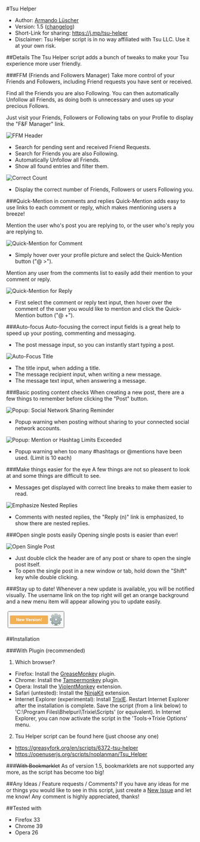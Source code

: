 #Tsu Helper

- Author: [Armando Lüscher](https://tsu.co/noplanman)
- Version: 1.5 ([changelog](https://github.com/noplanman/tsu-helper/blob/master/CHANGELOG.md))
- Short-Link for sharing: https://j.mp/tsu-helper
- Disclaimer: Tsu Helper script is in no way affiliated with Tsu LLC. Use it at your own risk.

##Details
The Tsu Helper script adds a bunch of tweaks to make your Tsu experience more user friendly.

###FFM (Friends and Followers Manager)
Take more control of your Friends and Followers, including Friend requests you have sent or received.

Find all the Friends you are also Following. You can then automatically Unfollow all Friends, as doing both is unnecessary and uses up your precious Follows.

Just visit your Friends, Followers or Following tabs on your Profile to display the "F&F Manager" link.

![FFM Header][ffm-header]
- Search for pending sent and received Friend Requests.
- Search for Friends you are also Following.
- Automatically Unfollow all Friends.
- Show all found entries and filter them.

![Correct Count][correct-count]
- Display the correct number of Friends, Followers or users Following you.

###Quick-Mention in comments and replies
Quick-Mention adds easy to use links to each comment or reply, which makes mentioning users a breeze!

Mention the user who's post you are replying to, or the user who's reply you are replying to.

![Quick-Mention for Comment][mention-comment]
- Simply hover over your profile picture and select the Quick-Mention button ("@ >").

Mention any user from the comments list to easily add their mention to your comment or reply.

![Quick-Mention for Reply][mention-reply]
- First select the comment or reply text input, then hover over the comment of the user you would like to mention and click the Quick-Mention button ("@ +").

###Auto-focus
Auto-focusing the correct input fields is a great help to speed up your posting, commenting and messaging.

- The post message input, so you can instantly start typing a post.

![Auto-Focus Title][auto-focus-title]
- The title input, when adding a title.
- The message recipient input, when writing a new message.
- The message text input, when answering a message.

###Basic posting content checks
When creating a new post, there are a few things to remember before clicking the "Post" button.

![Popup: Social Network Sharing Reminder][popup-social-networks]
- Popup warning when posting without sharing to your connected social network accounts.

![Popup: Mention or Hashtag Limits Exceeded][popup-mention-hashtag-limits]
- Popup warning when too many #hashtags or @mentions have been used. (Limit is 10 each)

###Make things easier for the eye
A few things are not so pleasent to look at and some things are difficult to see.
- Messages get displayed with correct line breaks to make them easier to read.

![Emphasize Nested Replies][nested-replies-parent]
- Comments with nested replies, the "Reply (n)" link is emphasized, to show there are nested replies.

###Open single posts easily
Opening single posts is easier than ever!

![Open Single Post][open-single-post]
- Just double click the header are of any post or share to open the single post itself.
- To open the single post in a new window or tab, hold down the "Shift" key while double clicking.

###Stay up to date!
Whenever a new update is available, you will be notified visually. The username link on the top right will get an orange background and a new menu item will appear allowing you to update easily.

![Update Notification][update-notification]

##Installation

###With Plugin (recommended)
1. Which browser?
  - Firefox: Install the [GreaseMonkey](https://addons.mozilla.org/en-US/firefox/addon/greasemonkey/) plugin.
  - Chrome: Install the [Tampermonkey](https://chrome.google.com/webstore/detail/tampermonkey/dhdgffkkebhmkfjojejmpbldmpobfkfo?hl=en) plugin.
  - Opera: Install the [ViolentMonkey](https://addons.opera.com/en/extensions/details/violent-monkey/) extension.
  - Safari (untested): Install the [NinjaKit](http://www.pimpmysafari.com/items/NinjaKit-GreaseKit-for-Safari/) extension.
  - Internet Explorer (experimental): Install [TrixIE](http://download3.fyxm.net/2/2588/TrixieSetup.msi). Restart Internet Explorer after the installation is complete. Save the script (from a link below) to 'C:\Program Files\Bhelpuri\Trixie\Scripts' (or equivalent). In Internet Explorer, you can now activate the script in the 'Tools->Trixie Options' menu.

2. Tsu Helper script can be found here (just choose any one)
  - https://greasyfork.org/en/scripts/6372-tsu-helper
  - https://openuserjs.org/scripts/noplanman/Tsu_Helper

###~~With Bookmarklet~~
As of version 1.5, bookmarklets are not supported any more, as the script has become too big!

##Any Ideas / Feature requests / Comments?
If you have any ideas for me or things you would like to see in this script, just create a [New Issue](https://github.com/noplanman/tsu-helper/issues/new) and let me know!
Any comment is highly appreciated, thanks!

##Tested with
- Firefox 33
- Chrome 39
- Opera 26

[correct-count]: https://github.com/noplanman/tsu-helper/raw/master/assets/correct-count.png "Correct Count"
[ffm-header]: https://github.com/noplanman/tsu-helper/raw/master/assets/ffm-header.png "FFM Header"
[mention-comment]: https://github.com/noplanman/tsu-helper/raw/master/assets/mention-comment.png "Quick-Mention for Comment"
[mention-reply]: https://github.com/noplanman/tsu-helper/raw/master/assets/mention-reply.png "Quick-Mention for Reply"
[nested-replies-parent]: https://github.com/noplanman/tsu-helper/raw/master/assets/nested-replies-parent.png "Emphasize Nested Replies"
[open-single-post]: https://github.com/noplanman/tsu-helper/raw/master/assets/open-single-post.png "Open Single Post"
[update-notification]: https://github.com/noplanman/tsu-helper/raw/master/assets/update-notification.png "Update Notification"
[auto-focus-title]: https://github.com/noplanman/tsu-helper/raw/master/assets/auto-focus-title.png "Auto-Focus Title"
[message-line-breaks]: https://github.com/noplanman/tsu-helper/raw/master/assets/message-line-breaks.png "Message Line Breaks"
[popup-mention-hashtag-limits]: https://github.com/noplanman/tsu-helper/raw/master/assets/popup-mention-hashtag-limits.png "Popup: Mention or Hashtag Limits Exceeded"
[popup-social-networks]: https://github.com/noplanman/tsu-helper/raw/master/assets/popup-social-networks.png "Popup: Social Network Sharing Reminder"
